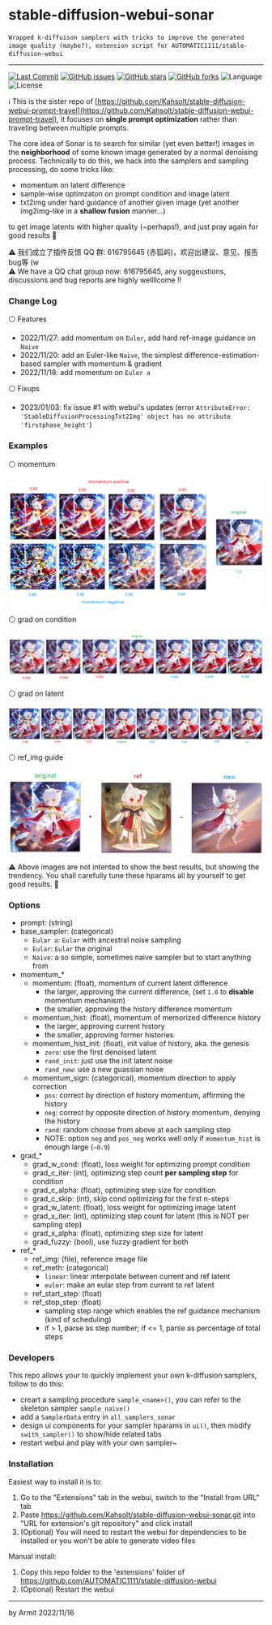 # stable-diffusion-webui-sonar

    Wrapped k-diffuison samplers with tricks to improve the generated image quality (maybe?), extension script for AUTOMATIC1111/stable-diffusion-webui

----

<p align="left">
  <a href="https://github.com/Kahsolt/stable-diffusion-webui-sonar/commits"><img alt="Last Commit" src="https://img.shields.io/github/last-commit/Kahsolt/stable-diffusion-webui-sonar"></a>
  <a href="https://github.com/Kahsolt/stable-diffusion-webui-sonar/issues"><img alt="GitHub issues" src="https://img.shields.io/github/issues/Kahsolt/stable-diffusion-webui-sonar"></a>
  <a href="https://github.com/Kahsolt/stable-diffusion-webui-sonar/stargazers"><img alt="GitHub stars" src="https://img.shields.io/github/stars/Kahsolt/stable-diffusion-webui-sonar"></a>
  <a href="https://github.com/Kahsolt/stable-diffusion-webui-sonar/network"><img alt="GitHub forks" src="https://img.shields.io/github/forks/Kahsolt/stable-diffusion-webui-sonar"></a>
  <img alt="Language" src="https://img.shields.io/github/languages/top/Kahsolt/stable-diffusion-webui-sonar">
  <img alt="License" src="https://img.shields.io/github/license/Kahsolt/stable-diffusion-webui-sonar">
  <br/>
</p>

ℹ This is the sister repo of [https://github.com/Kahsolt/stable-diffusion-webui-prompt-travel](https://github.com/Kahsolt/stable-diffusion-webui-prompt-travel), it focuses on **single prompt optimization** rather than traveling between multiple prompts. 

The core idea of Sonar is to search for similar (yet even better!) images in the **neighborhood** of some known image generated by a normal denoising process. 
Technically to do this, we hack into the samplers and sampling processing, do some tricks like:

  - momentum on latent difference
  - sample-wise optimzaton on prompt condition and image latent
  - txt2img under hard guidance of another given image (yet another img2img-like in a **shallow fusion** manner...)

to get image latents with higher quality (~perhaps!), and just pray again for good results 🤣

⚠ 我们成立了插件反馈 QQ 群: 616795645 (赤狐屿)，欢迎出建议、意见、报告bug等 (w  
⚠ We have a QQ chat group now: 616795645, any suggeustions, discussions and bug reports are highly wellllcome !!  


### Change Log

⚪ Features

- 2022/11/27: add momentum on `Euler`, add hard ref-image guidance on `Naive`
- 2022/11/20: add an Euler-like `Naive`, the simplest difference-estimation-based sampler with momentum & gradient
- 2022/11/18: add momentum on `Euler a`

⚪ Fixups

- 2023/01/03: fix issue #1 with webui's updates (error `AttributeError: 'StableDiffusionProcessingTxt2Img' object has no attribute 'firstphase_height'`)


### Examples

⚪ momentum

![momentum.png](img/momentum.png)

⚪ grad on condition

![grad_c.png](img/grad_c.png)

⚪ grad on latent

![grad_x.png](img/grad_x.png)

⚪ ref_img guide

![ref.png](img/ref.png)

⚠ Above images are not intented to show the best results, but showing the trendency. You shall carefully tune these hparams all by yourself to get good results. 🤣


### Options

- prompt: (string)
- base_sampler: (categorical)
  - `Eular a`: `Eular` with ancestral noise sampling
  - `Eular`: `Eular` the original
  - `Naive`: a so simple, sometimes naive sampler but to start anything from
- momentum_*
  - momentum: (float), momentum of current latent difference
    - the larger, approving the current difference, (set `1.0` to **disable** momentum mechanism)
    - the smaller, approving the history difference momentum
  - momentum_hist: (float), momentum of memorized difference history
    - the larger, approving current history
    - the smaller, approving former histories
  - momentum_hist_init: (float), init value of history, aka. the genesis
    - `zero`: use the first denoised latent
    - `rand_init`: just use the init latent noise 
    - `rand_new`: use a new guassian noise
  - momentum_sign: (categorical), momentum direction to apply correction
    - `pos`: correct by direction of history momentum, affirming the history
    - `neg`: correct by opposite direction of history momentum, denying the history
    - `rand`: random choose from above at each sampling step
    - NOTE: option `neg` and `pos_neg` works well only if `momentum_hist` is enough large (`~0.9`)
- grad_*
  - grad_w_cond: (float), loss weight for optimizing prompt condition
  - grad_c_iter: (int), optimizing step count **per sampling step** for condition
  - grad_c_alpha: (float), optimizing step size for condition
  - grad_c_skip: (int), skip cond optimizing for the first n-steps
  - grad_w_latent: (float), loss weight for optimizing image latent
  - grad_x_iter: (int), optimizing step count for latent (this is NOT per sampling step)
  - grad_x_alpha: (float), optimizing step size for latent
  - grad_fuzzy: (bool), use fuzzy gradient for both
- ref_*
  - ref_img: (file), reference image file
  - ref_meth: (categorical)
    - `linear`: linear interpolate between current and ref latent
    - `euler`: make an eular step from current to ref latent 
  - ref_start_step: (float)
  - ref_stop_step: (float)
    - sampling step range which enables the ref guidance mechanism (kind of scheduling)
    - if > 1, parse as step number; if <= 1, parse as percentage of total steps


### Developers

This repo allows your to quickly implement your own k-diffusion samplers, follow to do this:

- creart a sampling procedure `sample_<name>()`, you can refer to the skeleton sampler `sample_naive()`
- add a `SamplerData` entry in `all_samplers_sonar`
- design ui components for your sampler hparams in `ui()`, then modify `swith_sampler()` to show/hide related tabs
- restart webui and play with your own sampler~


### Installation

Easiest way to install it is to:
1. Go to the "Extensions" tab in the webui, switch to the "Install from URL" tab
2. Paste https://github.com/Kahsolt/stable-diffusion-webui-sonar.git into "URL for extension's git repository" and click install
3. (Optional) You will need to restart the webui for dependencies to be installed or you won't be able to generate video files

Manual install:
1. Copy this repo folder to the 'extensions' folder of https://github.com/AUTOMATIC1111/stable-diffusion-webui
2. (Optional) Restart the webui

----

by Armit
2022/11/16 
